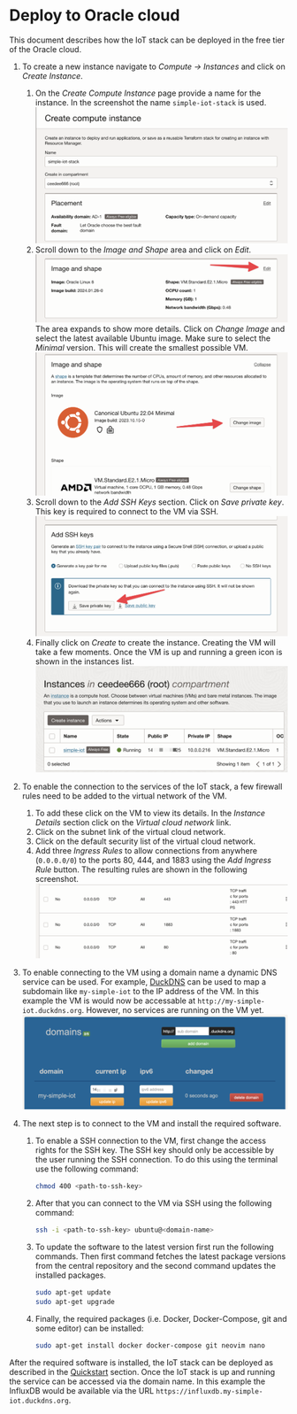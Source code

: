 # Deploy to Oracle cloud

This document describes how the IoT stack can be
deployed in the free tier of the Oracle cloud.

1. To create a new instance navigate to _Compute → Instances_ and
   click on _Create Instance_.
   1. On the _Create Compute Instance_ page provide a name for the instance.
      In the screenshot the name `simple-iot-stack` is used.
      ![Creating a Compute Instance](./imgs/10-create-instance.png)
   1. Scroll down to the _Image and Shape_ area and click on _Edit_.
      ![Changing the VM Image](./imgs/20-create-instance.png)
      The area expands to show more details. Click on _Change Image_
      and select the latest available Ubuntu image. Make sure to select
      the _Minimal_ version. This will create the smallest possible VM.
      ![Selecting the Ubuntu Minimal Image](./imgs/30-create-instance.png)
   1. Scroll down to the _Add SSH Keys_ section. Click on _Save private key_.
      This key is required to connect to the VM via SSH.
      ![Saving the SSH key](./imgs/40-create-instance.png)
   1. Finally click on _Create_ to create the instance. Creating the VM will
      take a few moments. Once the VM is up and running a green icon is shown
      in the instances list.
      ![Creating the instance](./imgs/50-create-instance.png)
1. To enable the connection to the services of the IoT stack, a few firewall
   rules need to be added to the virtual network of the VM.

   1. To add these
      click on the VM to view its details. In the _Instance Details_ section
      click on the _Virtual cloud network_ link.
   1. Click on the subnet link of the virtual cloud network.
   1. Click on the default security list of the virtual cloud network.
   1. Add three _Ingress Rules_ to allow connections from anywhere
      (`0.0.0.0/0`) to the ports 80, 444, and 1883 using the
      _Add Ingress Rule_ button. The resulting rules are shown in the following
      screenshot.
      ![Resulting Ingress Rules](./imgs/70-ingress.png)

1. To enable connecting to the VM using a domain name a dynamic DNS service can
   be used. For example, [DuckDNS](https://duckdns.org) can be used to map a subdomain
   like `my-simple-iot` to the IP address of the VM. In this example the VM is
   would now be accessable at `http://my-simple-iot.duckdns.org`. However,
   no services are running on the VM yet.
   ![Mapping a Subdomain to the VM](./imgs/60-dyndns.png)

1. The next step is to connect to the VM and install the required software.

   1. To enable a SSH connection to the VM, first change the access rights
      for the SSH key. The SSH key should only be accessible by the user
      running the SSH connection. To do this using the terminal use the
      following command:

      ```zsh
      chmod 400 <path-to-ssh-key>
      ```

   1. After that you can connect to the VM via SSH using the following command:

      ```zsh
      ssh -i <path-to-ssh-key> ubuntu@<domain-name>
      ```

   1. To update the software to the latest version first run the following
      commands. Then first command fetches the latest package versions from
      the central repository and the second command updates the installed
      packages.

      ```zsh
      sudo apt-get update
      sudo apt-get upgrade
      ```

   1. Finally, the required packages (i.e. Docker, Docker-Compose, git and some editor)
      can be installed:

      ```zsh
      sudo apt-get install docker docker-compose git neovim nano
      ```

After the required software is installed, the IoT stack can be deployed as
described in the [Quickstart](../README.md#quickstart) section.
Once the IoT stack is up and running the service can be accessed
via the domain name. In this
example the InfluxDB would be available via the
URL `https://influxdb.my-simple-iot.duckdns.org`.
